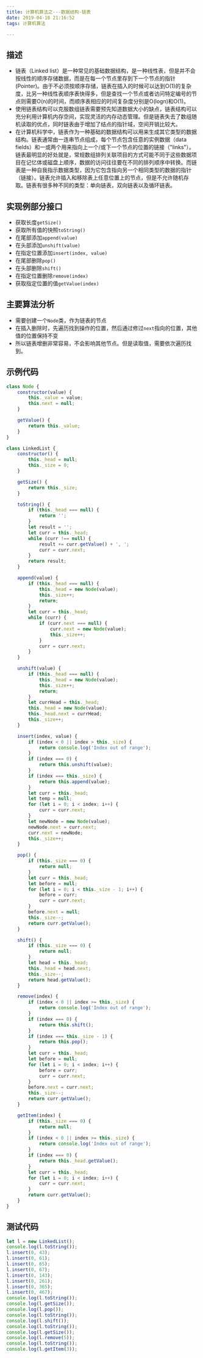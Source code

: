 ```yaml
---
title: 计算机算法之---数据结构-链表
date: 2019-04-18 21:16:52
tags: 计算机算法

---
```


## 描述
* 链表（Linked list）是一种常见的基础数据结构，是一种线性表，但是并不会按线性的顺序存储数据，而是在每一个节点里存到下一个节点的指针(Pointer)。由于不必须按顺序存储，链表在插入的时候可以达到O(1)的复杂度，比另一种线性表顺序表快得多，但是查找一个节点或者访问特定编号的节点则需要O(n)的时间，而顺序表相应的时间复杂度分别是O(logn)和O(1)。
* 使用链表结构可以克服数组链表需要预先知道数据大小的缺点，链表结构可以充分利用计算机内存空间，实现灵活的内存动态管理。但是链表失去了数组随机读取的优点，同时链表由于增加了结点的指针域，空间开销比较大。
* 在计算机科学中，链表作为一种基础的数据结构可以用来生成其它类型的数据结构。链表通常由一连串节点组成，每个节点包含任意的实例数据（data fields）和一或两个用来指向上一个/或下一个节点的位置的链接（"links"）。链表最明显的好处就是，常规数组排列关联项目的方式可能不同于这些数据项目在记忆体或磁盘上顺序，数据的访问往往要在不同的排列顺序中转换。而链表是一种自我指示数据类型，因为它包含指向另一个相同类型的数据的指针（链接）。链表允许插入和移除表上任意位置上的节点，但是不允许随机存取。链表有很多种不同的类型：单向链表，双向链表以及循环链表。

## 实现例部分接口
* 获取长度`getSize()`
* 获取所有值的快照`toString()`
* 在尾部添加`append(value)`
* 在头部添加`unshift(value)`
* 在指定位置添加`insert(index, value)`
* 在尾部删除`pop()`
* 在头部删除`shift()`
* 在指定位置删除`remove(index)`
* 获取指定位置的值`getValue(index)`
    
## 主要算法分析
* 需要创建一个`Node`类，作为链表的节点
* 在插入删除时，先遍历找到操作的位置，然后通过修过`next`指向的位置，其他值的位置保持不变
* 所以链表增删非常容易，不会影响其他节点。但是读取值，需要依次遍历找到。

## 示例代码
```js
class Node {
    constructor(value) {
        this._value = value;
        this.next = null;
    }

    getValue() {
        return this._value;
    }
}

class LinkedList {
    constructor() {
        this._head = null;
        this._size = 0;
    }

    getSize() {
        return this._size;
    }

    toString() {
        if (this._head === null) {
            return '';
        }
        let result = '';
        let curr = this._head;
        while (curr !== null) {
            result += curr.getValue() + ', ';
            curr = curr.next;
        }
        return result;
    }

    append(value) {
        if (this._head === null) {
            this._head = new Node(value);
            this._size++;
            return;
        }
        let curr = this._head;
        while (curr) {
            if (curr.next === null) {
                curr.next = new Node(value);
                this._size++;
            }
            curr = curr.next;
        }
    }

    unshift(value) {
        if (this._head === null) {
            this._head = new Node(value);
            this._size++;
            return;
        }
        let currHead = this._head;
        this._head = new Node(value);
        this._head.next = currHead;
        this._size++;
    }

    insert(index, value) {
        if (index < 0 || index > this._size) {
            return console.log('Index out of range');
        }
        if (index === 0) {
            return this.unshift(value);
        }
        if (index === this._size) {
            return this.append(value);
        }
        let curr = this._head;
        let temp = null;
        for (let i = 0; i < index; i++) {
            curr = curr.next;
        }
        let newNode = new Node(value);
        newNode.next = curr.next;
        curr.next = newNode;
        this._size++;
    }

    pop() {
        if (this._size === 0) {
            return null;
        }
        let curr = this._head;
        let before = null;
        for (let i = 0; i < this._size - 1; i++) {
            before = curr;
            curr = curr.next;
        }
        before.next = null;
        this._size--;
        return curr.getValue();
    }

    shift() {
        if (this._size === 0) {
            return null;
        }
        let head = this._head;
        this._head = head.next;
        this._size--;
        return head.getValue();
    }

    remove(index) {
        if (index < 0 || index >= this._size) {
            return console.log('Index out of range');
        }
        if (index === 0) {
            return this.shift();
        }
        if (index === this._size - 1) {
            return this.pop();
        }
        let curr = this._head;
        let before = null;
        for (let i = 0; i < index; i++) {
            before = curr;
            curr = curr.next;
        }
        before.next = curr.next;
        this._size--;
        return curr.getValue();
    }

    getItem(index) {
        if (this._size === 0) {
            return null;
        }
        if (index < 0 || index >= this._size) {
            return console.log('Index out of range');
        }
        if (index === 0) {
            return this._head.getValue();
        }
        let curr = this._head;
        for (let i = 0; i < index; i++) {
            curr = curr.next;
        }
        return curr.getValue();
    }
}
```

## 测试代码
```js
let l = new LinkedList();
console.log(l.toString());
l.insert(0, 43);
l.insert(0, 61);
l.insert(0, 65);
l.insert(0, 67);
l.insert(0, 143);
l.insert(0, 261);
l.insert(0, 365);
l.insert(0, 467);
console.log(l.toString());
console.log(l.getSize());
console.log(l.pop());
console.log(l.toString());
console.log(l.shift());
console.log(l.toString());
console.log(l.getSize());
console.log(l.remove(5));
console.log(l.toString());
console.log(l.getItem(3));
```